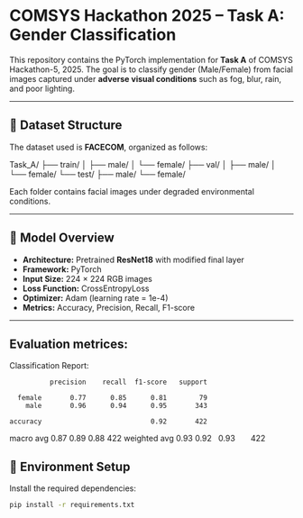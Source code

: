 # COMSYS Hackathon 2025 – Task A: Gender Classification

This repository contains the PyTorch implementation for **Task A** of COMSYS Hackathon-5, 2025. The goal is to classify gender (Male/Female) from facial images captured under **adverse visual conditions** such as fog, blur, rain, and poor lighting.

---

## 📁 Dataset Structure

The dataset used is **FACECOM**, organized as follows:

Task_A/
├── train/
│ ├── male/
│ └── female/
├── val/
│ ├── male/
│ └── female/
└── test/
├── male/
└── female/


Each folder contains facial images under degraded environmental conditions.

---

## 🧠 Model Overview

- **Architecture:** Pretrained **ResNet18** with modified final layer
- **Framework:** PyTorch
- **Input Size:** 224 × 224 RGB images
- **Loss Function:** CrossEntropyLoss
- **Optimizer:** Adam (learning rate = 1e-4)
- **Metrics:** Accuracy, Precision, Recall, F1-score

---
## Evaluation metrices:
Classification Report:

              precision    recall  f1-score   support

      female       0.77      0.85      0.81        79
        male       0.96      0.94      0.95       343

    accuracy                           0.92       422
   macro avg       0.87      0.89      0.88       422
weighted avg       0.93      0.92      0.93       422
## 🔧 Environment Setup

Install the required dependencies:

```bash
pip install -r requirements.txt

